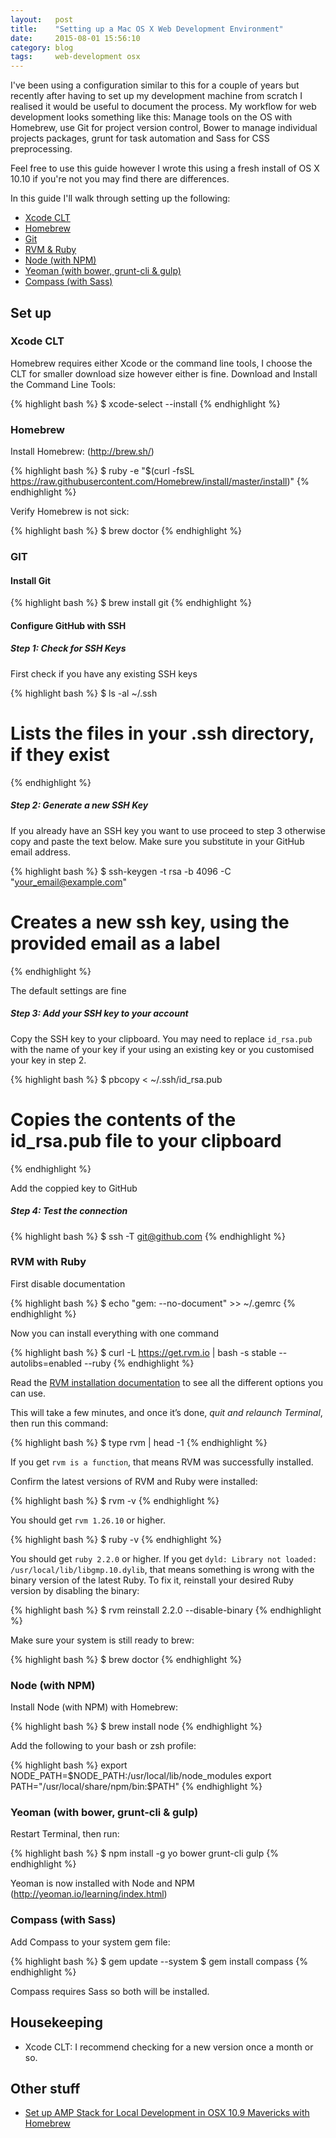 ```yaml
---
layout:   post
title:    "Setting up a Mac OS X Web Development Environment"
date:     2015-08-01 15:56:10
category: blog
tags:     web-development osx
---
```

I've been using a configuration similar to this for a couple of years but recently after having to set up my development machine from scratch I realised it would be useful to document the process. My workflow for web development looks something like this: Manage tools on the OS with Homebrew, use Git for project version control, Bower to manage individual projects packages, grunt for task automation and Sass for CSS preprocessing.

Feel free to use this guide however I wrote this using a fresh install of OS X 10.10 if you're not you may find there are differences.

In this guide I'll walk through setting up the following:

* [Xcode CLT](#xcode-clt)
* [Homebrew](#homebrew)
* [Git](#git)
* [RVM & Ruby](#rvm-with-ruby)
* [Node (with NPM)](#node-with-npm)
* [Yeoman (with bower, grunt-cli & gulp)](#yeoman-with-bower-grunt-cli--gulp)
* [Compass (with Sass)](#compass-with-sass)

## Set up

### Xcode CLT
Homebrew requires either Xcode or the command line tools, I choose the CLT for smaller download size however either is fine.
Download and Install the Command Line Tools:

{% highlight bash %}
$ xcode-select --install
{% endhighlight %}

### Homebrew
Install Homebrew: (http://brew.sh/)

{% highlight bash %}
$ ruby -e "$(curl -fsSL https://raw.githubusercontent.com/Homebrew/install/master/install)"
{% endhighlight %}

Verify Homebrew is not sick: 

{% highlight bash %}
$ brew doctor
{% endhighlight %}

### GIT

#### Install Git

{% highlight bash %}
$ brew install git
{% endhighlight %}

#### Configure GitHub with SSH

##### Step 1: Check for SSH Keys

First check if you have any existing SSH keys

{% highlight bash %}
$ ls -al ~/.ssh
# Lists the files in your .ssh directory, if they exist
{% endhighlight %}

##### Step 2: Generate a new SSH Key

If you already have an SSH key you want to use proceed to step 3 otherwise copy and paste the text below. Make sure you substitute in your GitHub email address.

{% highlight bash %}
$ ssh-keygen -t rsa -b 4096 -C "your_email@example.com"
# Creates a new ssh key, using the provided email as a label
{% endhighlight %}

The default settings are fine


##### Step 3: Add your SSH key to your account

Copy the SSH key to your clipboard. You may need to replace `id_rsa.pub` with the name of your key if your using an existing key or you customised your key in step 2.

{% highlight bash %}
$ pbcopy < ~/.ssh/id_rsa.pub
# Copies the contents of the id_rsa.pub file to your clipboard
{% endhighlight %}

Add the coppied key to GitHub


##### Step 4: Test the connection

{% highlight bash %}
$ ssh -T git@github.com
{% endhighlight %}

### RVM with Ruby

First disable documentation

{% highlight bash %}
$ echo "gem: --no-document" >> ~/.gemrc
{% endhighlight %}

Now you can install everything with one command

{% highlight bash %}
$ curl -L https://get.rvm.io | bash -s stable --autolibs=enabled --ruby
{% endhighlight %}

Read the [RVM installation documentation](https://github.com/rvm/rvm#installation) to see all the different options you can use.

This will take a few minutes, and once it’s done, _quit and relaunch Terminal_, then run this command:

{% highlight bash %}
$ type rvm | head -1
{% endhighlight %}

If you get `rvm is a function`, that means RVM was successfully installed.

Confirm the latest versions of RVM and Ruby were installed:

{% highlight bash %}
$ rvm -v
{% endhighlight %}

You should get `rvm 1.26.10` or higher.

{% highlight bash %}
$ ruby -v
{% endhighlight %}

You should get `ruby 2.2.0` or higher. If you get `dyld: Library not loaded: /usr/local/lib/libgmp.10.dylib`, that means something is wrong with the binary version of the latest Ruby. To fix it, reinstall your desired Ruby version by disabling the binary:

{% highlight bash %}
$ rvm reinstall 2.2.0 --disable-binary
{% endhighlight %}

Make sure your system is still ready to brew:

{% highlight bash %}
$ brew doctor
{% endhighlight %}

### Node (with NPM)
Install Node (with NPM) with Homebrew:

{% highlight bash %}
$ brew install node
{% endhighlight %}

Add the following to your bash or zsh profile:

{% highlight bash %}
export NODE_PATH=$NODE_PATH:/usr/local/lib/node_modules
export PATH="/usr/local/share/npm/bin:$PATH"
{% endhighlight %}

### Yeoman (with bower, grunt-cli & gulp)
Restart Terminal, then run:

{% highlight bash %}
$ npm install -g yo bower grunt-cli gulp
{% endhighlight %}

Yeoman is now installed with Node and NPM (http://yeoman.io/learning/index.html)

### Compass (with Sass)
Add Compass to your system gem file:

{% highlight bash %}
$ gem update --system
$ gem install compass
{% endhighlight %}

Compass requires Sass so both will be installed.

## Housekeeping

* Xcode CLT: I recommend checking for a new version once a month or so.

## Other stuff

* [Set up AMP Stack for Local Development in OSX 10.9 Mavericks with Homebrew](http://coolestguidesontheplanet.com/set-amp-osx-10-9-mavericks-homebrew/)